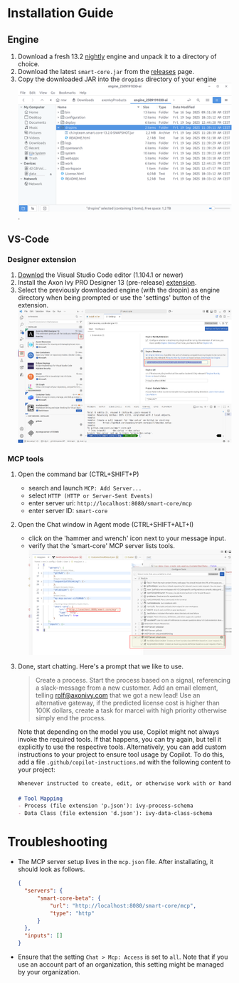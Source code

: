 # Installation Guide

## Engine
1. Download a fresh 13.2 [nightly](https://developer.axonivy.com/download/nightly) engine and unpack it to a directory of choice.
2. Download the latest `smart-core.jar` from the [releases](https://github.com/axonivy/smart-core/releases) page.
3. Copy the downloaded JAR into the `dropins` directory of your engine ![](img/smart-core-dropin-installation.png).

## VS-Code

### Designer extension
1. [Downlod](https://code.visualstudio.com/download) the Visual Studio Code editor (1.104.1 or newer)
2. Install the Axon Ivy PRO Designer 13 (pre-release) [extension](https://marketplace.visualstudio.com/items?itemName=axonivy.vscode-designer-13).
3. Select the previously downloaded engine (with the dropin) as engine directory when being prompted or use the 'settings' button of the extension. ![select-engine](img/smart-core-engine-selection.png)

### MCP tools

1. Open the command bar (CTRL+SHIFT+P)
    - search and launch `MCP: Add Server...`
    - select `HTTP (HTTP or Server-Sent Events)`
    - enter server uri: `http://localhost:8080/smart-core/mcp`
    - enter server ID: `smart-core`

2. Open the Chat window in Agent mode (CTRL+SHIFT+ALT+I)
    - click on the 'hammer and wrench' icon next to your message input.
    - verify that the 'smart-core' MCP server lists tools.
    ![tools](img/smart-core-mcp-tools.png)

3. Done, start chatting. Here's a prompt that we like to use.
    > Create a process.
    Start the process based on a signal, referencing a slack-message from a new customer.
    Add an email element, telling rolf@axonivy.com that we got a new lead!
    Use an alternative gateway, if the predicted license cost is higher than 100K dollars, create a task for marcel with high priority otherwise simply end the process.

    Note that depending on the model you use, Copilot might not always invoke the required tools. If that happens, you can try again, but tell it explicitly to use the respective tools. Alternatively, you can add custom instructions to your project to ensure tool usage by Copilot. To do this, add a file `.github/copilot-instructions.md` with the following content to your project:

    ```md
    Whenever instructed to create, edit, or otherwise work with or handle a file or resource in this project, check the following mapping to determine whether the file/resource is present in it as a key. If so, invoke the corresponding tool defined as the value in the mapping to retrieve a JSON schema and additional guidelines regarding that file/resource before proceeding. Use the schema as the authoritative source of truth for structure, required fields, and allowed values and strictly follow the guidelines returned.

    # Tool Mapping
    - Process (file extension 'p.json'): ivy-process-schema
    - Data Class (file extension 'd.json'): ivy-data-class-schema
    ```

# Troubleshooting

- The MCP server setup lives in the `mcp.json` file. After installating, it should look as follows.

  ```json
  {
  	"servers": {
  		"smart-core-beta": {
  			"url": "http://localhost:8080/smart-core/mcp",
  			"type": "http"
  		}
  	},
  	"inputs": []
  }
  ```

- Ensure that the setting `Chat > Mcp: Access` is set to `all`. Note that if you use an account part of an organization, this setting might be managed by your organization.
